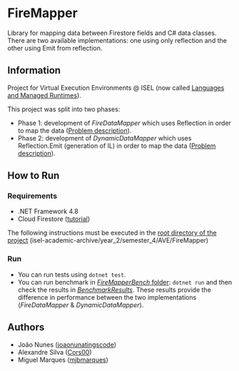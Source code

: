 # FireMapper
Library for mapping data between Firestore fields and C# data classes. There are two available implementations: one using only reflection and the other using Emit from reflection.

## Information

Project for Virtual Execution Environments @ ISEL (now called [Languages and Managed Runtimes](https://www.isel.pt/en/leic/languages-and-managed-runtimes)).

This project was split into two phases: 
- Phase 1: development of _FireDataMapper_ which uses Reflection in order to map the data ([Problem description](Docs/problem-description1.md)).
- Phase 2: development of _DynamicDataMapper_ which uses Reflection.Emit (generation of IL) in order to map the data ([Problem description](Docs/problem-description2.md)).

## How to Run

### Requirements
- .NET Framework 4.8
- Cloud Firestore ([tutorial](Docs/firestore-tutorial.md))

The following instructions must be executed in the [root directory of the project](./) (isel-academic-archive/year_2/semester_4/AVE/FireMapper)

### Run
- You can run tests using `dotnet test`.
- You can run benchmark in [_FireMapperBench_ folder](FireMapperBench): `dotnet run` and then check the results in [_BenchmarkResults_](FireMapperBench/BenchmarkResults). These results provide the difference in performance between the two implementations (_FireDataMapper_ & _DynamicDataMapper_).

## Authors
- João Nunes ([joaonunatingscode](https://github.com/joaonunatingscode))
- Alexandre Silva ([Cors00](https://github.com/Cors00))
- Miguel Marques ([mjbmarques](https://github.com/mjbmarques))